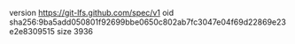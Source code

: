 version https://git-lfs.github.com/spec/v1
oid sha256:9ba5add050801f92699bbe0650c802ab7fc3047e04f69d22869e23e2e8309515
size 3936
